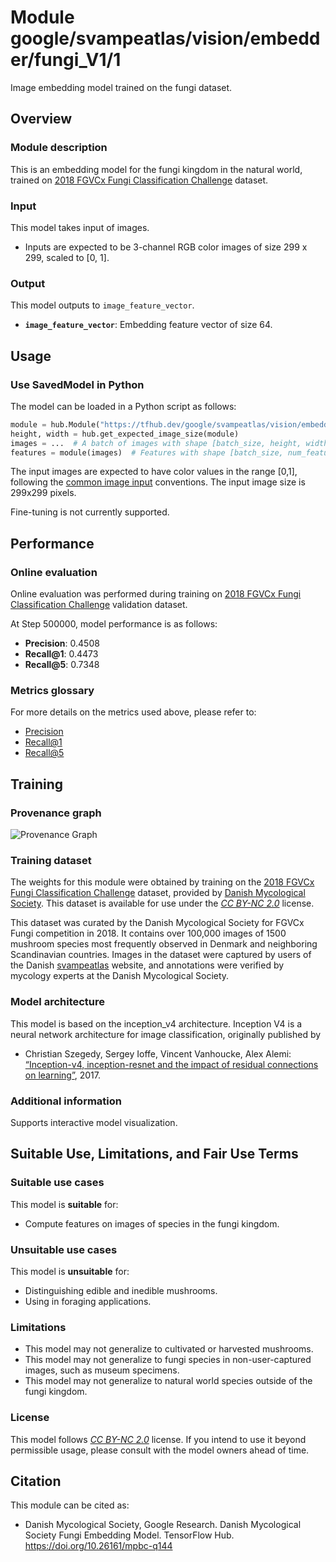 # Module google/svampeatlas/vision/embedder/fungi_V1/1
Image embedding model trained on the fungi dataset.


<!-- fine-tunable: false -->
<!-- format: hub -->
<!-- module-type: image-feature-vector -->
<!-- interactive-model-name: fungi -->

## Overview

### Module description

This is an embedding model for the fungi kingdom in the natural world, trained
on
[2018 FGVCx Fungi Classification Challenge](https://github.com/visipedia/fgvcx_fungi_comp)
dataset.

### Input

This model takes input of images.

*   Inputs are expected to be 3-channel RGB color images of size 299 x 299,
    scaled to [0, 1].

### Output

This model outputs to `image_feature_vector`.

*   **`image_feature_vector`**: Embedding feature vector of size 64.

## Usage

### Use SavedModel in Python

The model can be loaded in a Python script as follows:

```python
module = hub.Module("https://tfhub.dev/google/svampeatlas/vision/embedder/fungi_V1/1")
height, width = hub.get_expected_image_size(module)
images = ...  # A batch of images with shape [batch_size, height, width, 3].
features = module(images)  # Features with shape [batch_size, num_features].
```

The input images are expected to have color values in the range [0,1], following
the
[common image input](https://www.tensorflow.org/hub/common_signatures/images#input)
conventions. The input image size is 299x299 pixels.

Fine-tuning is not currently supported.

## Performance

### Online evaluation

Online evaluation was performed during training on
[2018 FGVCx Fungi Classification Challenge](https://github.com/visipedia/fgvcx_fungi_comp)
validation dataset.

At Step 500000, model performance is as follows:

*   **Precision**: 0.4508
*   **Recall@1**: 0.4473
*   **Recall@5**: 0.7348

### Metrics glossary

For more details on the metrics used above, please refer to:

*   [Precision](https://developers.google.com/machine-learning/glossary/#precision)
*   [Recall@1](https://www.tensorflow.org/api_docs/python/tf/compat/v1/metrics/recall_at_k)
*   [Recall@5](https://www.tensorflow.org/api_docs/python/tf/compat/v1/metrics/recall_at_k)

## Training

### Provenance graph

![Provenance Graph](https://www.gstatic.com/aihub/tfhub/provenance_graphs/fungi_V1.svg)

### Training dataset

The weights for this module were obtained by training on the
[2018 FGVCx Fungi Classification Challenge](https://github.com/visipedia/fgvcx_fungi_comp)
dataset, provided by [Danish Mycological Society](http://www.svampe.dk). This
dataset is available for use under the
*[CC BY-NC 2.0](https://creativecommons.org/licenses/by-nc/2.0/)* license.

This dataset was curated by the Danish Mycological Society for FGVCx Fungi
competition in 2018. It contains over 100,000 images of 1500 mushroom species
most frequently observed in Denmark and neighboring Scandinavian countries.
Images in the dataset were captured by users of the Danish
[svampeatlas](https://svampe.databasen.org/) website, and annotations were
verified by mycology experts at the Danish Mycological Society.

### Model architecture

This model is based on the inception_v4 architecture. Inception V4 is a neural
network architecture for image classification, originally published by

*   Christian Szegedy, Sergey Ioffe, Vincent Vanhoucke, Alex Alemi:
    [“Inception-v4, inception-resnet and the impact of residual connections on
    learning”](https://arxiv.org/abs/1602.07261), 2017.

### Additional information

Supports interactive model visualization.

## Suitable Use, Limitations, and Fair Use Terms

### Suitable use cases

This model is **suitable** for:

*   Compute features on images of species in the fungi kingdom.

### Unsuitable use cases

This model is **unsuitable** for:

*   Distinguishing edible and inedible mushrooms.
*   Using in foraging applications.

### Limitations

*   This model may not generalize to cultivated or harvested mushrooms.
*   This model may not generalize to fungi species in non-user-captured images,
    such as museum specimens.
*   This model may not generalize to natural world species outside of the fungi
    kingdom.

### License

This model follows
*[CC BY-NC 2.0](https://creativecommons.org/licenses/by-nc/2.0/)* license. If
you intend to use it beyond permissible usage, please consult with the model
owners ahead of time.

## Citation
This module can be cited as:

*   Danish Mycological Society, Google Research. Danish Mycological Society
    Fungi Embedding Model. TensorFlow Hub. https://doi.org/10.26161/mpbc-q144
